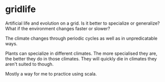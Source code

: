 gridlife
========

Artificial life and evolution on a grid. Is it better to specialize or generalize? What if the environment changes faster or slower?

The climate changes through periodic cycles as well as in unpredicatable ways.

Plants can specialize in different climates. The more specialised they are, the better they do in those climates. They will quickly die in climates they aren't suited to though.


Mostly a way for me to practice using scala.